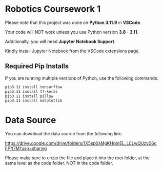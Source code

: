 # Robotics Coursework 1

Please note that this project was done on **Python 3.11.9** in **VSCode**.

Your code will NOT work unless you use Python version **3.8 - 3.11**.

Additionally, you will need **Jupyter Notebook Support**.

Kindly install Jupyter Notebook from the VSCode extensions page.

## Required Pip Installs

If you are running multiple versions of Python, use the following commands:

```bash
pip3.11 install tensorflow
pip3.11 install tf-keras
pip3.11 install pillow
pip3.11 install matplotlib
```

# Data Source

You can download the data source from the following link:

https://drive.google.com/drive/folders/1X5sp0sMgKHqmEL_L0LwQUzv06cFPft7M?usp=sharing

Please make sure to unzip the file and place it into the root folder, at the same level as the code folder. NOT in the code folder.
